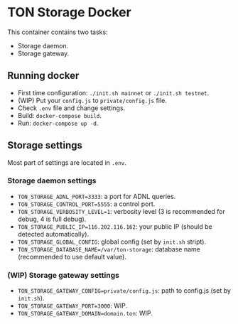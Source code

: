 # TON Storage Docker

This container contains two tasks:
- Storage daemon.
- Storage gateway.

## Running docker
* First time configuration: `./init.sh mainnet` or `./init.sh testnet`.
* (WIP) Put your `config.js` to `private/config.js` file.
* Check `.env` file and change settings.
* Build: `docker-compose build`.
* Run: `docker-compose up -d`.

## Storage settings
Most part of settings are located in `.env`.

### Storage daemon settings
* `TON_STORAGE_ADNL_PORT=3333`: a port for ADNL queries.
* `TON_STORAGE_CONTROL_PORT=5555`: a control port.
* `TON_STORAGE_VERBOSITY_LEVEL=1`: verbosity level (3 is recommended for debug, 4 is full debug).
* `TON_STORAGE_PUBLIC_IP=116.202.116.162`: your public IP (should be detected automatically).
* `TON_STORAGE_GLOBAL_CONFIG`: global config (set by `init.sh` stript).
* `TON_STORAGE_DATABASE_NAME=/var/ton-storage`: database name (recommended to use default value).

### (WIP) Storage gateway settings
* `TON_STORAGE_GATEWAY_CONFIG=private/config.js`: path to config.js (set by `init.sh`).
* `TON_STORAGE_GATEWAY_PORT=3000`: WIP.
* `TON_STORAGE_GATEWAY_DOMAIN=domain.ton`: WIP.
